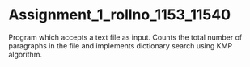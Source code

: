 # Assignment_1_rollno_1153_11540
Program which accepts a text file as input. Counts the total number of paragraphs in the file and implements dictionary search using KMP algorithm. 
